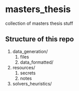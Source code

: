# masters_thesis
collection of masters thesis stuff

## Structure of this repo

1. data_generation/
	1. files
	1. data_formatted/
1. resources/
	1. secrets
	1. notes
1. solvers_heuristics/
